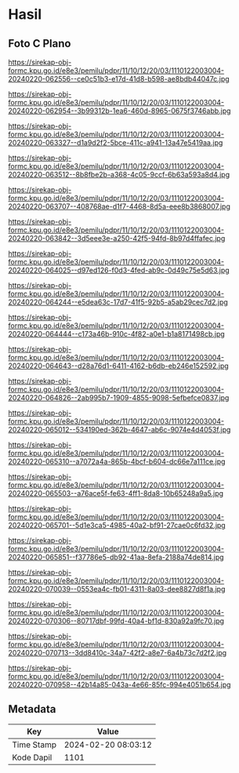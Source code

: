 # Hasil

## Foto C Plano

https://sirekap-obj-formc.kpu.go.id/e8e3/pemilu/pdpr/11/10/12/20/03/1110122003004-20240220-062556--ce0c51b3-e17d-41d8-b598-ae8bdb44047c.jpg

https://sirekap-obj-formc.kpu.go.id/e8e3/pemilu/pdpr/11/10/12/20/03/1110122003004-20240220-062954--3b99312b-1ea6-460d-8965-0675f3746abb.jpg

https://sirekap-obj-formc.kpu.go.id/e8e3/pemilu/pdpr/11/10/12/20/03/1110122003004-20240220-063327--d1a9d2f2-5bce-411c-a941-13a47e5419aa.jpg

https://sirekap-obj-formc.kpu.go.id/e8e3/pemilu/pdpr/11/10/12/20/03/1110122003004-20240220-063512--8b8fbe2b-a368-4c05-9ccf-6b63a593a8d4.jpg

https://sirekap-obj-formc.kpu.go.id/e8e3/pemilu/pdpr/11/10/12/20/03/1110122003004-20240220-063707--408768ae-d1f7-4468-8d5a-eee8b3868007.jpg

https://sirekap-obj-formc.kpu.go.id/e8e3/pemilu/pdpr/11/10/12/20/03/1110122003004-20240220-063842--3d5eee3e-a250-42f5-94fd-8b97d4ffafec.jpg

https://sirekap-obj-formc.kpu.go.id/e8e3/pemilu/pdpr/11/10/12/20/03/1110122003004-20240220-064025--d97ed126-f0d3-4fed-ab9c-0d49c75e5d63.jpg

https://sirekap-obj-formc.kpu.go.id/e8e3/pemilu/pdpr/11/10/12/20/03/1110122003004-20240220-064244--e5dea63c-17d7-41f5-92b5-a5ab29cec7d2.jpg

https://sirekap-obj-formc.kpu.go.id/e8e3/pemilu/pdpr/11/10/12/20/03/1110122003004-20240220-064444--c173a46b-910c-4f82-a0e1-b1a8171498cb.jpg

https://sirekap-obj-formc.kpu.go.id/e8e3/pemilu/pdpr/11/10/12/20/03/1110122003004-20240220-064643--d28a76d1-6411-4162-b6db-eb246e152592.jpg

https://sirekap-obj-formc.kpu.go.id/e8e3/pemilu/pdpr/11/10/12/20/03/1110122003004-20240220-064826--2ab995b7-1909-4855-9098-5efbefce0837.jpg

https://sirekap-obj-formc.kpu.go.id/e8e3/pemilu/pdpr/11/10/12/20/03/1110122003004-20240220-065012--534190ed-362b-4647-ab6c-9074e4d4053f.jpg

https://sirekap-obj-formc.kpu.go.id/e8e3/pemilu/pdpr/11/10/12/20/03/1110122003004-20240220-065310--a7072a4a-865b-4bcf-b604-dc66e7a111ce.jpg

https://sirekap-obj-formc.kpu.go.id/e8e3/pemilu/pdpr/11/10/12/20/03/1110122003004-20240220-065503--a76ace5f-fe63-4ff1-8da8-10b65248a9a5.jpg

https://sirekap-obj-formc.kpu.go.id/e8e3/pemilu/pdpr/11/10/12/20/03/1110122003004-20240220-065701--5d1e3ca5-4985-40a2-bf91-27cae0c6fd32.jpg

https://sirekap-obj-formc.kpu.go.id/e8e3/pemilu/pdpr/11/10/12/20/03/1110122003004-20240220-065851--f37786e5-db92-41aa-8efa-2188a74de814.jpg

https://sirekap-obj-formc.kpu.go.id/e8e3/pemilu/pdpr/11/10/12/20/03/1110122003004-20240220-070039--0553ea4c-fb01-4311-8a03-dee8827d8f1a.jpg

https://sirekap-obj-formc.kpu.go.id/e8e3/pemilu/pdpr/11/10/12/20/03/1110122003004-20240220-070306--80717dbf-99fd-40a4-bf1d-830a92a9fc70.jpg

https://sirekap-obj-formc.kpu.go.id/e8e3/pemilu/pdpr/11/10/12/20/03/1110122003004-20240220-070713--3dd8410c-34a7-42f2-a8e7-6a4b73c7d2f2.jpg

https://sirekap-obj-formc.kpu.go.id/e8e3/pemilu/pdpr/11/10/12/20/03/1110122003004-20240220-070958--42b14a85-043a-4e66-85fc-994e4051b654.jpg


## Metadata

| Key        | Value               |
| ---------- | ------------------- |
| Time Stamp | 2024-02-20 08:03:12 |
| Kode Dapil | 1101                |



